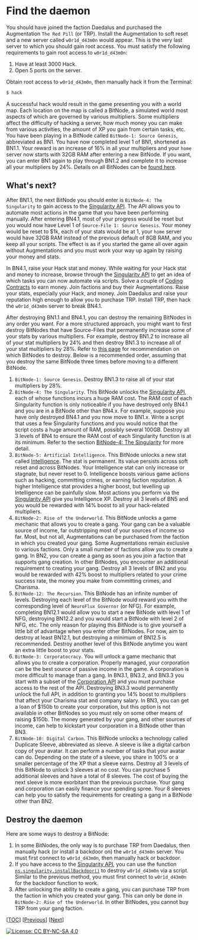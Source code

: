 # Find the daemon

You should have joined the faction Daedalus and purchased the Augmentation
`The Red Pill` (or TRP). Install the Augmentation to soft reset and a new server
called `w0r1d_d43m0n` would appear. This is the very last server to which you
should gain root access. You must satisfy the following requirements to gain
root access to `w0r1d_d43m0n`:

1. Have at least 3000 Hack.
1. Open 5 ports on the server.

Obtain root access to `w0r1d_d43m0n`, then manually hack it from the Terminal:

```sh
$ hack
```

A successful hack would result in the game presenting you with a world map. Each
location on the map is called a BitNode, a simulated world most aspects of which
are governed by various multipliers. Some multipliers affect the difficulty of
hacking a server, how much money you can make from various activities, the
amount of XP you gain from certain tasks, etc. You have been playing in a
BitNode called `BitNode-1: Source Genesis`, abbreviated as BN1. You have now
completed level 1 of BN1, shortened as BN1.1. Your reward is an increase of 16%
in all your multipliers and your `home` server now starts with 32GB RAM after
entering a new BitNode. If you want, you can enter BN1 again to play through
BN1.2 and complete it to increase all your multipliers by 24%. Details on all
BitNodes can be
[found here](https://bitburner.readthedocs.io/en/latest/guidesandtips/recommendedbitnodeorder.html).

## What's next?

After BN1.1, the next BitNode you should enter is `BitNode-4: The Singularity`
to gain access to the
[Singularity API](https://github.com/bitburner-official/bitburner-src/blob/dev/markdown/bitburner.singularity.md).
The API allows you to automate most actions in the game that you have been
performing manually. After entering BN4.1, most of your progress would be reset
but you would now have Level 1 of `Source-File 1: Source Genesis`. Your money
would be reset to $1k, each of your stats would be at 1, your `home` server
would have 32GB RAM instead of the previous default of 8GB RAM, and you keep all
your scripts. The effect is as if you started the game all over again without
Augmentations and you must work your way up again by raising your money and
stats.

In BN4.1, raise your Hack stat and money. While waiting for your Hack stat and
money to increase, browse through the
[Singularity API](https://github.com/bitburner-official/bitburner-src/blob/dev/markdown/bitburner.singularity.md)
to get an idea of which tasks you can now automate via scripts. Solve a couple
of
[Coding Contracts](https://bitburner.readthedocs.io/en/latest/basicgameplay/codingcontracts.html)
to earn money. Join factions and buy their Augmentations. Raise your stats,
especially your Hack, and money. Join Daedalus and raise your reputation high
enough to allow you to purchase TRP. Install TRP, then hack the `w0r1d_d43m0n`
server to break BN4.1.

After destroying BN1.1 and BN4.1, you can destroy the remaining BitNodes in any
order you want. For a more structured approach, you might want to first destroy
BitNodes that have Source-Files that permanently increase some of your stats by
various multipliers. For example, destroy BN1.2 to increase all of your stat
multipliers by 24% and then destroy BN1.3 to increase all of your stat
multipliers by 28%. Refer to
[this page](https://bitburner.readthedocs.io/en/latest/guidesandtips/recommendedbitnodeorder.html)
for recommendation on which BitNodes to destroy. Below is a recommended order,
assuming that you destroy the same BitNode three times before moving to a
different BitNode.

1. `BitNode-1: Source Genesis`. Destroy BN1.3 to raise all of your stat
   multipliers by 28%.
1. `BitNode-4: The Singularity`. This BitNode unlocks the
   [Singularity API](https://github.com/bitburner-official/bitburner-src/blob/dev/markdown/bitburner.singularity.md),
   each of whose functions incurs a huge RAM cost. The RAM cost of each
   Singularity function is only noticeable if you have destroyed only BN4.1 and
   you are in a BitNode other than BN4.x. For example, suppose you have only
   destroyed BN4.1 and you now move to BN1.x. Write a script that uses a few
   Singularity functions and you would notice that the script costs a huge
   amount of RAM, possibly several 100GB. Destroy all 3 levels of BN4 to ensure
   the RAM cost of each Singularity function is at its minimum. Refer to the
   section [BitNode-4: The Singularity](singularity.md) for more detail.
1. `BitNode-5: Artificial Intelligence`. This BitNode unlocks a new stat called
   [Intelligence](https://bitburner.readthedocs.io/en/latest/advancedgameplay/intelligence.html).
   The stat is permanent. Its value persists across soft reset and across
   BitNodes. Your Intelligence stat can only increase or stagnate, but never
   reset to 0. Intelligence boosts various game actions such as hacking,
   committing crimes, or earning faction reputation. A higher Intelligence stat
   provides a higher boost, but levelling up Intelligence can be painfully slow.
   Most actions you perform via the
   [Singularity API](https://github.com/bitburner-official/bitburner-src/blob/dev/markdown/bitburner.singularity.md)
   give you Intelligence XP. Destroy all 3 levels of BN5 and you would be
   rewarded with 14% boost to all your hack-related multipliers.
1. `BitNode-2: Rise of the Underworld`. This BitNode unlocks a game mechanic
   that allows you to create a gang. Your gang can be a valuable source of
   income, far outstripping most of your sources of income so far. Most, but not
   all, Augmentations can be purchased from the faction in which you created
   your gang. Some Augmentations remain exclusive to various factions. Only a
   small number of factions allow you to create a gang. In BN2, you can create a
   gang as soon as you join a faction that supports gang creation. In other
   BitNodes, you encounter an additional requirement to creating your gang.
   Destroy all 3 levels of BN2 and you would be rewarded with 42% boost to
   multipliers related to your crime success rate, the money you make from
   committing crimes, and Charisma.
1. `BitNode-12: The Recursion`. This BitNode has an infinite number of levels.
   Destroying each level of the BitNode would reward you with the corresponding
   level of `NeuroFlux Governor` (or NFG). For example, completing BN12.1 would
   allow you to start a new BitNode with level 1 of NFG, destroying BN12.2 and
   you would start a BitNode with level 2 of NFG, etc. The only reason for
   playing this BitNode is to give yourself a little bit of advantage when you
   enter other BitNodes. For now, aim to destroy at least BN12.1, but destroying
   a minimum of BN12.5 is recommended. Destroy another level of this BitNode
   anytime you want an extra little boost to your stats.
1. `BitNode-3: Corporatocracy`. You will unlock a game mechanic that allows you
   to create a corporation. Properly managed, your corporation can be the best
   source of passive income in the game. A corporation is more difficult to
   manage than a gang. In BN3.1, BN3.2, and BN3.3 you start with a subset of the
   [Corporation API](https://github.com/bitburner-official/bitburner-src/blob/dev/markdown/bitburner.corporation.md)
   and you must purchase access to the rest of the API. Destroying BN3.3 would
   permanently unlock the full API, in addition to granting you 14% boost to
   multipliers that affect your Charisma stat and company salary. In BN3, you
   can get a loan of $150b to create your corporation, but this option is not
   available in other BitNodes so you must rely on some other means of raising
   $150b. The money generated by your gang, and other sources of income, can
   help to kickstart your corporation in a BitNode other than BN3.
1. `BitNode-10: Digital Carbon`. This BitNode unlocks a technology called
   Duplicate Sleeve, abbreviated as sleeve. A sleeve is like a digital carbon
   copy of your avatar. It can perform a number of tasks that your avatar can
   do. Depending on the state of a sleeve, you share in 100% or a smaller
   percentage of the XP that a sleeve earns. Destroy all 3 levels of this
   BitNode to unlock 3 sleeves at no cost. You can purchase 5 additional sleeves
   and have a total of 8 sleeves. The cost of buying the next sleeve is more
   exorbitant than the previous purchase. Your gang and corporation can easily
   finance your spending spree. Your 8 sleeves can help you to satisfy the
   requirements for creating a gang in a BitNode other than BN2.

## Destroy the daemon

Here are some ways to destroy a BitNode:

1. In some BitNodes, the only way is to purchase TRP from Daedalus, then
   manually hack (or install a backdoor on) the `w0r1d_d43m0n` server. You must
   first connect to `w0r1d_d43m0n`, then manually hack or backdoor.
1. If you have access to the
   [Singularity API](https://github.com/bitburner-official/bitburner-src/blob/dev/markdown/bitburner.singularity.md),
   you can use the function
   [`ns.singularity.installBackdoor()`](https://github.com/bitburner-official/bitburner-src/blob/dev/markdown/bitburner.singularity.installbackdoor.md)
   to destroy `w0r1d_d43m0n` via a script. Similar to the previous method, you
   must first connect to `w0r1d_d43m0n` for the backdoor function to work.
1. After unlocking the ability to create a gang, you can purchase TRP from the
   faction in which you created your gang. This can only be done in
   `BitNode-2: Rise of the Underworld`. In other BitNodes, you cannot buy TRP
   from your gang faction.

[[TOC](README.md "Table of Contents")]
[[Previous](misc.md "Miscellaneous topics")]
[[Next](singularity.md "BitNode-4: The Singularity")]

[![License: CC BY-NC-SA 4.0](https://img.shields.io/badge/License-CC%20BY--NC--SA%204.0-blue.svg)](http://creativecommons.org/licenses/by-nc-sa/4.0/)
